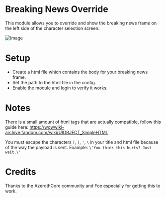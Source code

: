 # Breaking News Override
This module allows you to override and show the breaking news frame on the left side of the character selection screen.

![Image](https://cdn.discordapp.com/attachments/814444289181351968/1065844717994127370/Screenshot_2023-01-20_150406.png)

# Setup
- Create a html file which contains the body for your breaking news frame.
- Set the path to the html file in the config.
- Enable the module and login to verify it works.

# Notes
There is a small amount of html tags that are actually compatible, follow this guide here: https://wowwiki-archive.fandom.com/wiki/UIOBJECT_SimpleHTML

You must escape the characters `[`, `]`, `'`, `\` in your title and html file because of the way the payload is sent.
Example:
`\'You think this hurts? Just wait.\'`

# Credits

Thanks to the AzerothCore community and Foe especially for getting this to work.